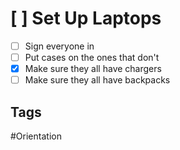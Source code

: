 # [ ] Set Up Laptops
- [ ] Sign everyone in
- [ ] Put cases on the ones that don't
- [x] Make sure they all have chargers
- [ ] Make sure they all have backpacks
## Tags

#Orientation
